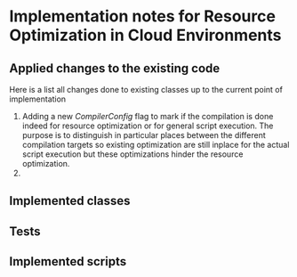 # Implementation notes for Resource Optimization in Cloud Environments

## Applied changes to the existing code
Here is a list all changes done to existing classes up to the current point of implementation

1. Adding a new _CompilerConfig_ flag to mark if the compilation is done indeed for resource optimization or for general script execution.
The purpose is to distinguish in particular places between the different compilation targets so existing 
optimization are still inplace for the actual script execution but these optimizations hinder the resource optimization.
2. 

## Implemented classes


## Tests


## Implemented scripts


